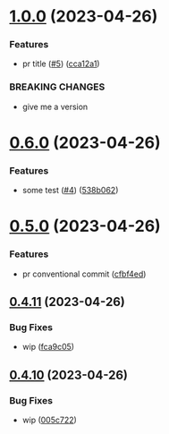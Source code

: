 # [1.0.0](https://github.com/codingkwazii/nx-react-actions/compare/v0.6.0...v1.0.0) (2023-04-26)


### Features

* pr title ([#5](https://github.com/codingkwazii/nx-react-actions/issues/5)) ([cca12a1](https://github.com/codingkwazii/nx-react-actions/commit/cca12a1ba2878c8fbed268430455126965be3a5d))


### BREAKING CHANGES

* give me a version



# [0.6.0](https://github.com/codingkwazii/nx-react-actions/compare/v0.5.0...v0.6.0) (2023-04-26)


### Features

* some test ([#4](https://github.com/codingkwazii/nx-react-actions/issues/4)) ([538b062](https://github.com/codingkwazii/nx-react-actions/commit/538b06268741e39537b052ccdcef181586ff50aa))



# [0.5.0](https://github.com/codingkwazii/nx-react-actions/compare/v0.4.11...v0.5.0) (2023-04-26)


### Features

* pr conventional commit ([cfbf4ed](https://github.com/codingkwazii/nx-react-actions/commit/cfbf4eda9ec2d0a9a0db3e59c40405147704b90b))



## [0.4.11](https://github.com/codingkwazii/nx-react-actions/compare/v0.4.10...v0.4.11) (2023-04-26)


### Bug Fixes

* wip ([fca9c05](https://github.com/codingkwazii/nx-react-actions/commit/fca9c05eafb37a83370964aef00e85ea06350319))



## [0.4.10](https://github.com/codingkwazii/nx-react-actions/compare/v0.4.9...v0.4.10) (2023-04-26)


### Bug Fixes

* wip ([005c722](https://github.com/codingkwazii/nx-react-actions/commit/005c72296abe3974f82c57a4d4721e2638f9b84d))



